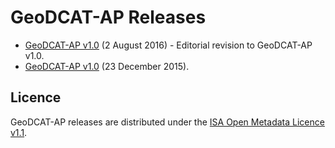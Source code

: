 # GeoDCAT-AP Releases

- [GeoDCAT-AP v1.0](./1.0.1/) (2 August 2016) - Editorial revision to GeoDCAT-AP v1.0.
- [GeoDCAT-AP v1.0](./1.0/) (23 December 2015).

## Licence

GeoDCAT-AP releases are distributed under the [ISA Open Metadata Licence v1.1](https://joinup.ec.europa.eu/licence/isa-open-metadata-licence-v11).
